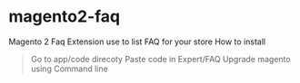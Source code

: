 # magento2-faq

Magento 2 Faq Extension use to list FAQ for your store
How to install

>Go to app/code direcoty
>Paste code in Expert/FAQ
>Upgrade magento using Command line
